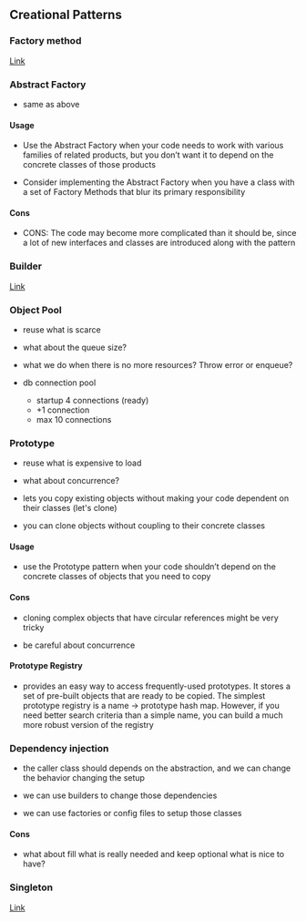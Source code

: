 ## Creational Patterns

### Factory method

[Link](https://github.com/joseteodoro/PUCES-2021-FEB-DESIGN-PATTERNS/blob/main/design-patterns-by-usage.md#creational-patterns--factory-method)

### Abstract Factory

- same as above

#### Usage

- Use the Abstract Factory when your code needs to work with various
families of related products, but you don’t want it to depend on the
concrete classes of those products

- Consider implementing the Abstract Factory when you have a class with
a set of Factory Methods that blur its primary responsibility

#### Cons

- CONS: The code may become more complicated than it should be, since a lot of
new interfaces and classes are introduced along with the pattern

### Builder

[Link](https://github.com/joseteodoro/PUCES-2021-FEB-DESIGN-PATTERNS/blob/main/design-patterns-by-usage.md#creational-patterns--builder)

### Object Pool

- reuse what is scarce

- what about the queue size?

- what we do when there is no more resources?
Throw error or enqueue?

- db connection pool
    - startup 4 connections (ready)
    - +1 connection
    - max 10 connections

### Prototype

- reuse what is expensive to load

- what about concurrence?

- lets you copy existing objects without making your code dependent
on their classes (let's clone)

- you can clone objects without coupling to their concrete
classes

#### Usage

- use the Prototype pattern when your code shouldn’t depend on the
concrete classes of objects that you need to copy

#### Cons

- cloning complex objects that have circular references might be very tricky

- be careful about concurrence

#### Prototype Registry

- provides an easy way to access frequently-used prototypes.
It stores a set of pre-built objects that are ready to be copied.
The simplest prototype registry is a name → prototype hash map.
However, if you need better search criteria than a simple name,
you can build a much more robust version of the registry

### Dependency injection

- the caller class should depends on the abstraction, 
and we can change the behavior changing the setup

- we can use builders to change those dependencies

- we can use factories or config files to setup those classes

#### Cons

- what about fill what is really needed and keep optional what is nice to have?

### Singleton

[Link](https://github.com/joseteodoro/PUCES-2021-FEB-DESIGN-PATTERNS/blob/main/design-patterns-by-usage.md#creational-patterns--singleton)


